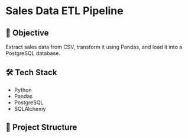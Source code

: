 # Sales Data ETL Pipeline

## 🧠 Objective
Extract sales data from CSV, transform it using Pandas, and load it into a PostgreSQL database.

## 🛠️ Tech Stack
- Python
- Pandas
- PostgreSQL
- SQLAlchemy

## 📁 Project Structure
